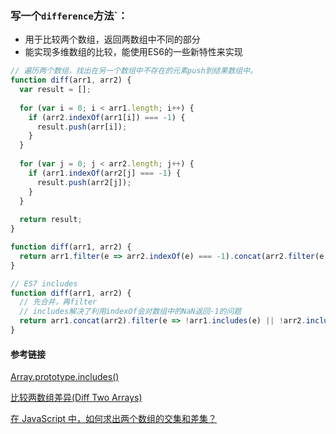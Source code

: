 ### 写一个`difference`方法`：  
- 用于比较两个数组，返回两数组中不同的部分  
- 能实现多维数组的比较，能使用ES6的一些新特性来实现

```javascript
// 遍历两个数组，找出在另一个数组中不存在的元素push到结果数组中。
function diff(arr1, arr2) {
  var result = [];
  
  for (var i = 0; i < arr1.length; i++) {
    if (arr2.indexOf(arr1[i]) === -1) {
      result.push(arr[i]);
    }
  }
  
  for (var j = 0; j < arr2.length; j++) {
    if (arr1.indexOf(arr2[j] === -1) {
      result.push(arr2[j]);
    }
  }
  
  return result;
}
```

```javascript
function diff(arr1, arr2) {
  return arr1.filter(e => arr2.indexOf(e) === -1).concat(arr2.filter(e => arr1.indexOf(e) === -1));
}
```

```javascript
// ES7 includes
function diff(arr1, arr2) {
  // 先合并，再filter
  // includes解决了利用indexOf会对数组中的NaN返回-1的问题
  return arr1.concat(arr2).filter(e => !arr1.includes(e) || !arr2.includes(e));
}
```

#### 参考链接

 [Array.prototype.includes()](https://developer.mozilla.org/en-US/docs/Web/JavaScript/Reference/Global_Objects/Array/includes)  
 
 [比较两数组差异(Diff Two Arrays)](https://singsing.io/blog/fcc/intermediate-diff-two-arrays/)  
 
 [在 JavaScript 中，如何求出两个数组的交集和差集？](https://www.zhihu.com/question/19863166)
